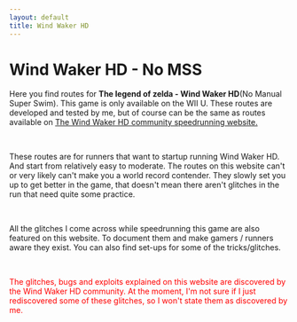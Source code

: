 ```yaml
---
layout: default
title: Wind Waker HD
---
```

<p><h1>Wind Waker HD - No MSS</h1></p>
<p>Here you find routes for <b>The legend of zelda - Wind Waker HD</b>(No Manual Super Swim). This game is only available on the 
WII U. These routes are developed and tested by me, but of course can be the same as routes 
available on <a href="https://www.zeldaspeedruns.com/twwhd/">The Wind Waker HD community speedrunning website.</a></p>
<br />
<p>These routes are for runners that want to startup running Wind Waker HD. And start from relatively easy to moderate.
The routes on this website can't or very likely can't make you a world record contender.
They slowly set you up to get better in the game, that doesn't mean there aren't glitches in the run that need quite some practice.</p>
<br />
<p>All the glitches I come across while speedrunning this game are also featured on this website.
To document them and make gamers / runners aware they exist. You can also find set-ups for some of the tricks/glitches.</p>
<br />
<p><span style="color:red">The glitches, bugs and exploits explained on this website are discovered by 
the Wind Waker HD community. At the moment, I'm 
not sure if I just rediscovered some of these glitches, so I won't state them as discovered by me.
</span></p>
<p>&nbsp;</p>
<p>&nbsp;</p>